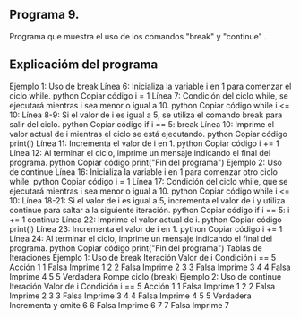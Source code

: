 ## Programa 9.
Programa que muestra el uso de los comandos \"break\" y \"continue\" .

## Explicacióm del programa
Ejemplo 1: Uso de break
Línea 6: Inicializa la variable i en 1 para comenzar el ciclo while.
python
Copiar código
i = 1
Línea 7: Condición del ciclo while, se ejecutará mientras i sea menor o igual a 10.
python
Copiar código
while i <= 10:
Línea 8-9: Si el valor de i es igual a 5, se utiliza el comando break para salir del ciclo.
python
Copiar código
if i == 5:
    break
Línea 10: Imprime el valor actual de i mientras el ciclo se está ejecutando.
python
Copiar código
print(i)
Línea 11: Incrementa el valor de i en 1.
python
Copiar código
i += 1
Línea 12: Al terminar el ciclo, imprime un mensaje indicando el final del programa.
python
Copiar código
print("Fin del programa")
Ejemplo 2: Uso de continue
Línea 16: Inicializa la variable i en 1 para comenzar otro ciclo while.
python
Copiar código
i = 1
Línea 17: Condición del ciclo while, que se ejecutará mientras i sea menor o igual a 10.
python
Copiar código
while i <= 10:
Línea 18-21: Si el valor de i es igual a 5, incrementa el valor de i y utiliza continue para saltar a la siguiente iteración.
python
Copiar código
if i == 5:
    i += 1
    continue
Línea 22: Imprime el valor actual de i.
python
Copiar código
print(i)
Línea 23: Incrementa el valor de i en 1.
python
Copiar código
i += 1
Línea 24: Al terminar el ciclo, imprime un mensaje indicando el final del programa.
python
Copiar código
print("Fin del programa")
Tablas de Iteraciones
Ejemplo 1: Uso de break
Iteración	Valor de i	Condición i == 5	Acción
1	1	Falsa	Imprime 1
2	2	Falsa	Imprime 2
3	3	Falsa	Imprime 3
4	4	Falsa	Imprime 4
5	5	Verdadera	Rompe ciclo (break)
Ejemplo 2: Uso de continue
Iteración	Valor de i	Condición i == 5	Acción
1	1	Falsa	Imprime 1
2	2	Falsa	Imprime 2
3	3	Falsa	Imprime 3
4	4	Falsa	Imprime 4
5	5	Verdadera	Incrementa y omite
6	6	Falsa	Imprime 6
7	7	Falsa	Imprime 7
